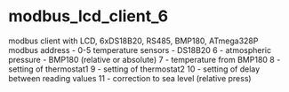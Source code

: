 # modbus_lcd_client_6
modbus client with LCD, 6xDS18B20, RS485, BMP180, ATmega328P
modbus address - 0-5 temperature sensors - DS18B20
		6 - atmospheric pressure - BMP180 (relative or absolute)
		7 - temperature from BMP180
		8 - setting of thermostat1
		9 - setting of thermostat2
		10 - setting of delay between reading values
		11 - correction to sea level (relative press)